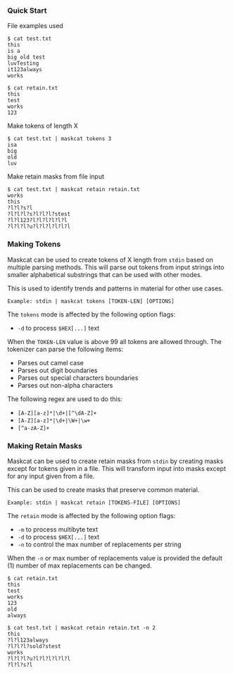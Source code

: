### Quick Start
File examples used
```
$ cat test.txt
this
is a
big old test
luvTesting
it123always
works

$ cat retain.txt
this
test
works
123
```
Make tokens of length X
```
$ cat test.txt | maskcat tokens 3
isa
big
old
luv
```
Make retain masks from file input
```
$ cat test.txt | maskcat retain retain.txt
works
this
?l?l?s?l
?l?l?l?s?l?l?l?stest
?l?l123?l?l?l?l?l?l
?l?l?l?u?l?l?l?l?l?l
```

### Making Tokens
Maskcat can be used to create tokens of X length from `stdin` based on multiple
parsing methods. This will parse out tokens from input strings into smaller
alphabetical substrings that can be used with other modes.

This is used to identify trends and patterns in material for other use cases.

```
Example: stdin | maskcat tokens [TOKEN-LEN] [OPTIONS]
```

The `tokens` mode is affected by the following option flags:
- `-d` to process `$HEX[...]` text

When the `TOKEN-LEN` value is above 99 all tokens are allowed through. The
tokenizer can parse the following items:
 - Parses out camel case
 - Parses out digit boundaries
 - Parses out special characters boundaries
 - Parses out non-alpha characters

The following regex are used to do this:
 - `[A-Z][a-z]*|\d+|[^\dA-Z]+`
 - `[A-Z][a-z]*|\d+|\W+|\w+`
 - `[^a-zA-Z]+`

### Making Retain Masks
Maskcat can be used to create retain masks from `stdin` by creating masks
except for tokens given in a file. This will transform input into masks except
for any input given from a file.

This can be used to create masks that preserve common material.
```
Example: stdin | maskcat retain [TOKENS-FILE] [OPTIONS]
```

The `retain` mode is affected by the following option flags:
- `-m` to process multibyte text
- `-d` to process `$HEX[...]` text
- `-n` to control the max number of replacements per string

When the `-n` or max number of replacements value is provided the default (1)
number of max replacements can be changed.
```
$ cat retain.txt
this
test
works
123
old
always

$ cat test.txt | maskcat retain retain.txt -n 2
this
?l?l123always
?l?l?l?sold?stest
works
?l?l?l?u?l?l?l?l?l?l
?l?l?s?l
```

